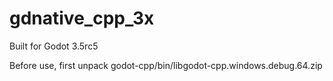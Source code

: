 # gdnative_cpp_3x

Built for Godot 3.5rc5

Before use, first unpack godot-cpp/bin/libgodot-cpp.windows.debug.64.zip 
